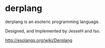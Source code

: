 derplang
===========================
derplang is an esoteric programming language.

Designed, and Implemented by JesseH and Iso.

http://esolangs.org/wiki/Derplang
